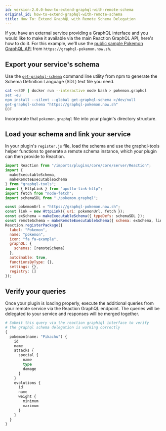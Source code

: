 ```yaml
---
id: version-2.0.0-how-to-extend-graphql-with-remote-schema
original_id: how-to-extend-graphql-with-remote-schema
title: How To: Extend GraphQL with Remote Schema Delegation
---
```


If you have an external service providing a GraphQL interface and you would like to make it available via the main Reaction GraphQL API, here's how to do it. For this example, we'll use the [public sample Pokemon GraphQL API](https://github.com/lucasbento/graphql-pokemon) from `https://graphql-pokemon.now.sh`.

## Export your service's schema

Use the [`get-graphql-schema`](https://www.npmjs.com/package/get-graphql-schema) command line utility from npm to generate the Schema Definition Language (SDL) text file you need.

```sh
cat <<EOF | docker run --interactive node bash > pokemon.graphql
set -eu
npm install --silent --global get-graphql-schema >/dev/null
get-graphql-schema "https://graphql-pokemon.now.sh"
EOF
```

Incorporate that `pokemon.graphql` file into your plugin's directory structure.

## Load your schema and link your service

In your plugin's `register.js` file, load the schema and use the graphql-tools helper functions to generate a remote schema instance, which your plugin can then provide to Reaction.

```js
import Reaction from "/imports/plugins/core/core/server/Reaction";
import {
  makeExecutableSchema,
  makeRemoteExecutableSchema
} from "graphql-tools";
import { HttpLink } from "apollo-link-http";
import fetch from "node-fetch";
import schemaSDL from "./pokemon.graphql";

const pokemonUrl = "https://graphql-pokemon.now.sh";
const link = new HttpLink({ uri: pokemonUrl, fetch });
const exSchema = makeExecutableSchema({ typeDefs: schemaSDL });
const remoteSchema = makeRemoteExecutableSchema({ schema: exSchema, link });
Reaction.registerPackage({
  label: "Pokemon",
  name: "pokemon",
  icon: "fa fa-example",
  graphQL: {
    schemas: [remoteSchema]
  },
  autoEnable: true,
  functionsByType: {},
  settings: {},
  registry: []
});
```

## Verify your queries

Once your plugin is loading properly, execute the additional queries from your remote service via the Reaction GraphQL endpoint. The queries will be delegated to your service and responses will be merged together.

```graphql
# Submit this query via the reaction graphiql interface to verify
# the graphql schema delegation is working correctly
{
  pokemon(name: "Pikachu") {
    id
    name
    attacks {
      special {
        name
        type
        damage
      }
    }
    evolutions {
      id
      name
      weight {
        minimum
        maximum
      }
    }
  }
}
```
